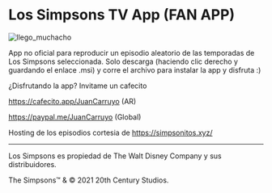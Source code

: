 # Los Simpsons TV App (FAN APP)

![llego_muchacho](https://user-images.githubusercontent.com/20321832/134813274-c9fc8cac-0c30-464c-9d25-cbf4023fdcd0.jpg)


App no oficial para reproducir un episodio aleatorio de las temporadas de Los Simpsons seleccionada.
Solo descarga (haciendo clic derecho y guardando el enlace .msi) y corre el archivo para instalar la app y disfruta :)

¿Disfrutando la app? Invitame un cafecito 

https://cafecito.app/JuanCarruyo (AR)

https://paypal.me/JuanCarruyo (Global)


Hosting de los episodios cortesia de https://simpsonitos.xyz/


_________________________________________________________________________________

Los Simpsons es propiedad de The Walt Disney Company y sus distribuidores.

The Simpsons™ & © 2021 20th Century Studios.
